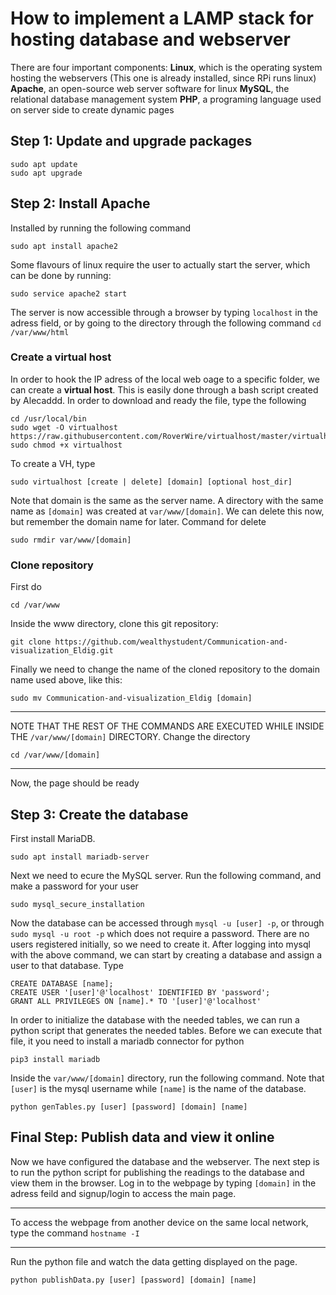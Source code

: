# How to implement a LAMP stack for hosting database and webserver


There are four important components: 
**Linux**, which is the operating system hosting the webservers (This one is already installed, since RPi runs linux)
**Apache**, an open-source web server software for linux
**MySQL**, the relational database management system
**PHP**, a programing language used on server side to create dynamic pages


## Step 1: Update and upgrade packages

```
sudo apt update
sudo apt upgrade
```

## Step 2: Install Apache

Installed by running the following command
```
sudo apt install apache2
```
Some flavours of linux require the user to actually start the server, which can be done by running:
```
sudo service apache2 start
```

The server is now accessible through a browser by typing `localhost` in the adress field, or by going to the directory through the following command ``` cd /var/www/html ```


### Create a virtual host
In order to hook the IP adress of the local web oage to a specific folder, we can create a **virtual host**.
This is easily done through a bash script created by Alecaddd. In order to download and ready the file, type the following
```
cd /usr/local/bin
sudo wget -O virtualhost https://raw.githubusercontent.com/RoverWire/virtualhost/master/virtualhost.sh
sudo chmod +x virtualhost
```
To create a VH, type 
```
sudo virtualhost [create | delete] [domain] [optional host_dir]
```
Note that domain is the same as the server name. A directory with the same name as `[domain]` was created at `var/www/[domain]`. We can delete this now, but remember the domain name for later. Command for delete
```
sudo rmdir var/www/[domain]
```

### Clone repository
First do 
```
cd /var/www
```

Inside the www directory, clone this git repository:
```
git clone https://github.com/wealthystudent/Communication-and-visualization_Eldig.git
```
Finally we need to change the name of the cloned repository to the domain name used above, like this:
```
sudo mv Communication-and-visualization_Eldig [domain]
```
**********
NOTE THAT THE REST OF THE COMMANDS ARE EXECUTED WHILE INSIDE THE `/var/www/[domain]` DIRECTORY.
Change the directory 
```
cd /var/www/[domain]
```
**********
Now, the page should be ready

## Step 3: Create the database

First install MariaDB.
```
sudo apt install mariadb-server
```
Next we need to ecure the MySQL server.  Run the following command, and make a password for your user

```
sudo mysql_secure_installation
```

Now the database can be accessed through `mysql -u [user] -p`, or through `sudo mysql -u root -p` which does not require a password. There are no users registered initially, so we need to create it.
After logging into mysql with the above command, we can start by creating a database and assign a user to that database. Type
```
CREATE DATABASE [name];
CREATE USER '[user]'@'localhost' IDENTIFIED BY 'password';
GRANT ALL PRIVILEGES ON [name].* TO '[user]'@'localhost' 
```

In order to initialize the database with the needed tables, we can run a python script that generates the needed tables. Before we can execute that file, it you need to install a mariadb connector for python
```
pip3 install mariadb
```
Inside the `var/www/[domain]` directory, run the following command. Note that `[user]` is the mysql username while `[name]` is the name of the database.

```
python genTables.py [user] [password] [domain] [name]
```

## Final Step: Publish data and view it online
Now we have configured the database and the webserver. The next step is to run the python script for publishing the readings to the database and view them in the browser. Log in to the webpage by typing `[domain]` in the adress feild and signup/login to access the main page.
*********
To access the webpage from another device on the same local network, type the command `hostname -I`
*********


Run the python file and watch the data getting displayed on the page.

```
python publishData.py [user] [password] [domain] [name]
```








  

